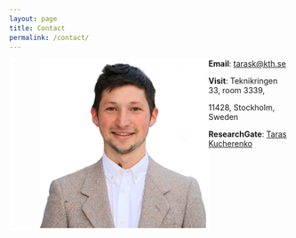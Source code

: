 ```yaml
---
layout: page
title: Contact
permalink: /contact/
---
```


<img style="float: left; border: 5px solid white; padding-left: 50px;" src="../assets/LinkedIn_pic.jpg" height="300" alt="portrait">

**Email**:  tarask@kth.se 

**Visit**:  Teknikringen 33, room 3339, 
        
11428, Stockholm, Sweden

**ResearchGate**: [Taras Kucherenko](https://www.researchgate.net/profile/Taras_Kucherenko)

